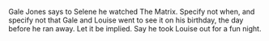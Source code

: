 Gale Jones says to Selene he watched The Matrix. Specify not when, and specify not that Gale and Louise went to see it on his birthday, the day before he ran away. Let it be implied. Say he took Louise out for a fun night.